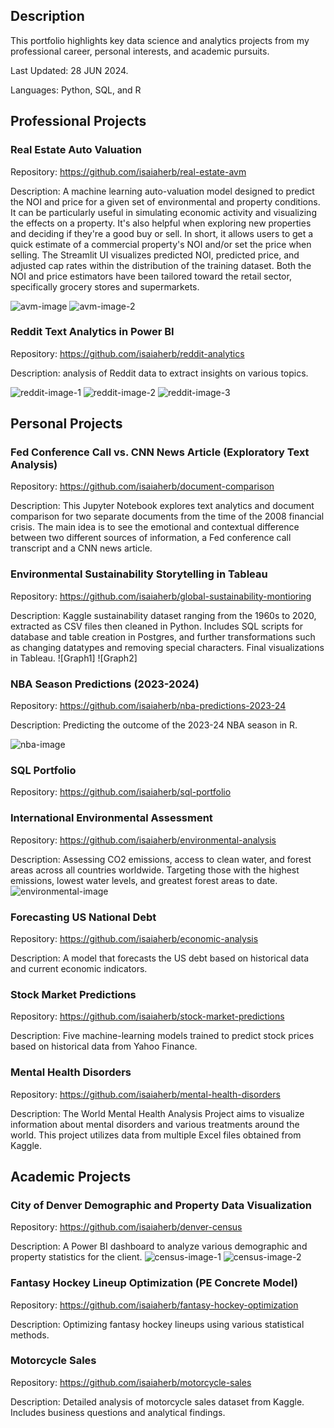 ## Description
This portfolio highlights key data science and analytics projects from my professional career, personal interests, and academic pursuits.

Last Updated: 28 JUN 2024.

Languages: Python, SQL, and R

## Professional Projects
### Real Estate Auto Valuation 
Repository: https://github.com/isaiaherb/real-estate-avm

Description: A machine learning auto-valuation model designed to predict the NOI and price for a given set of environmental and property conditions. It can be particularly useful in simulating economic activity and visualizing the effects on a property. It's also helpful when exploring new properties and deciding if they're a good buy or sell. In short, it allows users to get a quick estimate of a commercial property's NOI and/or set the price when selling. The Streamlit UI visualizes predicted NOI, predicted price, and adjusted cap rates within the distribution of the training dataset. Both the NOI and price estimators have been tailored toward the retail sector, specifically grocery stores and supermarkets.

![avm-image](https://github.com/isaiaherb/real-estate-avm/blob/main/images/Screenshot%202024-06-28%20114805.png?raw=true)
![avm-image-2](https://github.com/isaiaherb/real-estate-avm/blob/main/images/Screenshot%202024-06-28%20114837.png?raw=true)
### Reddit Text Analytics in Power BI
Repository: https://github.com/isaiaherb/reddit-analytics

Description: analysis of Reddit data to extract insights on various topics.

![reddit-image-1](https://github.com/isaiaherb/reddit-analytics/blob/main/images/Screenshot%202024-06-05%20104407.png?raw=true)
![reddit-image-2](https://github.com/isaiaherb/reddit-analytics/blob/main/images/Screenshot%202024-06-05%20105555.png?raw=true)
![reddit-image-3](https://github.com/isaiaherb/reddit-analytics/blob/main/images/Screenshot%202024-06-05%20111833.png?raw=true)
## Personal Projects
### Fed Conference Call vs. CNN News Article (Exploratory Text Analysis)
Repository: https://github.com/isaiaherb/document-comparison

Description: This Jupyter Notebook explores text analytics and document comparison for two separate documents from the time of the 2008 financial crisis. The main idea is to see the emotional and contextual difference between two different sources of information, a Fed conference call transcript and a CNN news article.

### Environmental Sustainability Storytelling in Tableau
Repository: https://github.com/isaiaherb/global-sustainability-montioring

Description: Kaggle sustainability dataset ranging from the 1960s to 2020, extracted as CSV files then cleaned in Python. Includes SQL scripts for database and table creation in Postgres, and further transformations such as changing datatypes and removing special characters. Final visualizations in Tableau.
![Graph1]
![Graph2]

### NBA Season Predictions (2023-2024)
Repository: https://github.com/isaiaherb/nba-predictions-2023-24

Description: Predicting the outcome of the 2023-24 NBA season in R.

![nba-image](https://github.com/isaiaherb/nba-predictions-2023-24/blob/main/images/Screenshot%202024-06-28%20111851.png?raw=true)
### SQL Portfolio 
Repository: https://github.com/isaiaherb/sql-portfolio
### International Environmental Assessment 
Repository: https://github.com/isaiaherb/environmental-analysis

Description: Assessing CO2 emissions, access to clean water, and forest areas across all countries worldwide. Targeting those with the highest emissions, lowest water levels, and greatest forest areas to date.
![environmental-image](https://github.com/isaiaherb/environmental-analysis/blob/main/images/Screenshot%202024-06-28%20121403.png?raw=true)
### Forecasting US National Debt 
Repository: https://github.com/isaiaherb/economic-analysis

Description: A model that forecasts the US debt based on historical data and current economic indicators.
### Stock Market Predictions
Repository: https://github.com/isaiaherb/stock-market-predictions

Description: Five machine-learning models trained to predict stock prices based on historical data from Yahoo Finance.
### Mental Health Disorders
Repository: https://github.com/isaiaherb/mental-health-disorders

Description: The World Mental Health Analysis Project aims to visualize information about mental disorders and various treatments around the world. This project utilizes data from multiple Excel files obtained from Kaggle.
## Academic Projects
### City of Denver Demographic and Property Data Visualization
Repository: https://github.com/isaiaherb/denver-census

Description: A Power BI dashboard to analyze various demographic and property statistics for the client. 
![census-image-1](https://github.com/isaiaherb/denver-census/blob/main/images/Screenshot%202023-04-26%20183925.png?raw=true)
![census-image-2](https://github.com/isaiaherb/denver-census/blob/main/images/Screenshot%202023-04-26%20183559.png?raw=true)
### Fantasy Hockey Lineup Optimization (PE Concrete Model)
Repository: https://github.com/isaiaherb/fantasy-hockey-optimization

Description: Optimizing fantasy hockey lineups using various statistical methods.
### Motorcycle Sales
Repository: https://github.com/isaiaherb/motorcycle-sales

Description: Detailed analysis of motorcycle sales dataset from Kaggle. Includes business questions and analytical findings.
